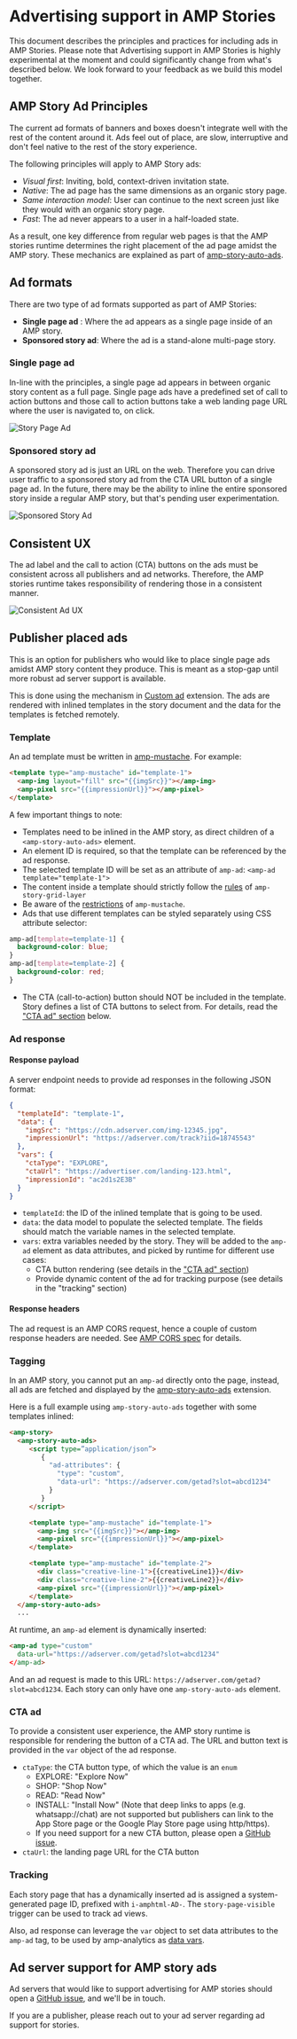 # Advertising support in AMP Stories

This document describes the principles and practices for including ads in AMP Stories.
Please note that Advertising support in AMP Stories is highly experimental at the moment and could significantly change from what's described below. We look forward to your feedback as we build this model together.

## AMP Story Ad Principles

The current ad formats of banners and boxes doesn't integrate well with the rest of the content around it. Ads feel out of place, are slow, interruptive and don't feel native to the rest of the story experience.

The following principles will apply to AMP Story ads:

* *Visual first*:  Inviting, bold, context-driven invitation state.
* *Native*: The ad page has the same dimensions as an organic story page.
* *Same interaction model*: User can continue to the next screen just like they would with an organic story page.
* *Fast*: The ad never appears to a user in a half-loaded state.

As a result, one key difference from regular web pages is that the AMP stories runtime determines the right placement of the ad page amidst the AMP story. These mechanics are explained as part of [amp-story-auto-ads](./amp-story-auto-ads.md).


## Ad formats
There are two type of ad formats supported as part of AMP Stories:

* **Single page ad** : Where the ad appears as a single page inside of an AMP story.
* **Sponsored story ad**: Where the ad is a stand-alone multi-page story.

### Single page ad

In-line with the principles, a single page ad appears in between organic story content as a full page.
Single page ads have a predefined set of call to action buttons and those call to action buttons take a web landing page URL where the user is navigated to, on click.

![Story Page Ad](img/story-page-ad.png)

### Sponsored story ad
 A sponsored story ad is just an URL on the web. Therefore you can drive user traffic to a sponsored story ad from the CTA URL button of a single page ad. In the future, there may be the ability to inline the entire sponsored story inside a regular AMP story, but that's pending user experimentation.

![Sponsored Story Ad](img/sponsored-story-ad.png)

## Consistent UX

The ad label and the call to action (CTA) buttons on the ads must be consistent across all publishers and ad networks. Therefore, the AMP stories runtime takes responsibility of rendering those in a consistent manner.

![Consistent Ad UX](img/consistent-ux.png)


## Publisher placed ads
This is an option for publishers who would like to place single page ads amidst AMP story content they produce. This is meant as a stop-gap until more robust ad server support is available.

This is done using the mechanism in [Custom ad](../../ads/custom.md) extension. The ads are rendered with inlined templates in the story document
and the data for the templates is fetched remotely.

### Template
An ad template must be written in [amp-mustache](../amp-mustache/amp-mustache.md).
For example:

```html
<template type="amp-mustache" id="template-1">
  <amp-img layout="fill" src="{{imgSrc}}"></amp-img>
  <amp-pixel src="{{impressionUrl}}"></amp-pixel>
</template>
```

A few important things to note:

* Templates need to be inlined in the AMP story, as direct children of a `<amp-story-auto-ads>` element.
* An element ID is required, so that the template can be referenced by the ad response.
* The selected template ID will be set as an attribute of `amp-ad`: `<amp-ad template="template-1">`
* The content inside a template should strictly follow the [rules](https://github.com/ampproject/amphtml/blob/master/extensions/amp-story/validator-amp-story.protoascii) of `amp-story-grid-layer`
* Be aware of the [restrictions](../amp-mustache/amp-mustache.md#restrictions) of `amp-mustache`.
* Ads that use different templates can be styled separately using CSS attribute selector:
```css
amp-ad[template=template-1] {
  background-color: blue;
}
amp-ad[template=template-2] {
  background-color: red;
}
```
- The CTA (call-to-action) button should NOT
be included in the template. Story defines a list of CTA buttons to select from.
For details, read the ["CTA ad" section](#cta-ad) below.

### Ad response

#### Response payload
A server endpoint needs to provide ad responses in the following JSON format:

```json
{
  "templateId": "template-1",
  "data": {
    "imgSrc": "https://cdn.adserver.com/img-12345.jpg",
    "impressionUrl": "https://adserver.com/track?iid=18745543"
  },
  "vars": {
    "ctaType": "EXPLORE",
    "ctaUrl": "https://advertiser.com/landing-123.html",
    "impressionId": "ac2d1s2E3B"
  }
}
```

* `templateId`: the ID of the inlined template that is going to be used.
* `data`: the data model to populate the selected template. The fields should match the variable names in the selected template.
* `vars`: extra variables needed by the story. They will be added to the `amp-ad` element as data attributes, and picked by runtime for different use cases:
   * CTA button rendering (see details in the ["CTA ad" section](#cta-ad))
   * Provide dynamic content of the ad for tracking purpose (see details in the "tracking" section)

#### Response headers
The ad request is an AMP CORS request, hence a couple of custom response headers are needed.
See [AMP CORS spec](../../spec/amp-cors-requests.md) for details.

### Tagging

In an AMP story, you cannot put an `amp-ad` directly onto the page, instead, all ads
are fetched and displayed by the [amp-story-auto-ads](./amp-story-auto-ads.md)
extension.

Here is a full example using `amp-story-auto-ads` together with some templates inlined:

```html
<amp-story>
  <amp-story-auto-ads>
     <script type=”application/json”>
        {
          "ad-attributes": {
            "type": "custom",
            "data-url": "https://adserver.com/getad?slot=abcd1234"
          }
        }
     </script>

     <template type="amp-mustache" id="template-1">
       <amp-img src="{{imgSrc}}"></amp-img>
       <amp-pixel src="{{impressionUrl}}"></amp-pixel>
     </template>

     <template type="amp-mustache" id="template-2">
       <div class="creative-line-1">{{creativeLine1}}</div>
       <div class="creative-line-2">{{creativeLine2}}</div>
       <amp-pixel src="{{impressionUrl}}"></amp-pixel>
     </template>
  </amp-story-auto-ads>
  ...
```

At runtime, an `amp-ad` element is dynamically inserted:

```html
<amp-ad type="custom"
  data-url="https://adserver.com/getad?slot=abcd1234"
</amp-ad>
```

And an ad request is made to this URL: `https://adserver.com/getad?slot=abcd1234`.
Each story can only have one `amp-story-auto-ads` element.

### CTA ad
To provide a consistent user experience, the AMP story runtime is responsible for rendering
the button of a CTA ad. The URL and button text is provided in the `var`
object of the ad response.

*  `ctaType`: the CTA button type, of which the value is an `enum`
   * EXPLORE: "Explore Now"
   * SHOP: "Shop Now"
   * READ: "Read Now"
   * INSTALL: "Install Now" (Note that deep links to apps (e.g. whatsapp://chat) are not supported but publishers can link to the App Store page or the Google Play Store page using http/https).
   * If you need support for a new CTA button, please open a [GitHub issue](https://github.com/ampproject/amphtml/issues/new).
* `ctaUrl`: the landing page URL for the CTA button

### Tracking
Each story page that has a dynamically inserted ad is assigned a system-generated page ID, prefixed with `i-amphtml-AD-`. The `story-page-visible` trigger can be used to track ad views.

Also, ad response can leverage the `var` object to set data attributes to the `amp-ad` tag, to be used by amp-analytics as [data vars](../amp-analytics/analytics-vars.md#variables-as-data-attribute).


## Ad server support for AMP story ads
Ad servers that would like to support advertising for AMP stories should open a [GitHub issue](https://github.com/ampproject/amphtml/issues/new), and we'll be in touch.

If you are a publisher, please reach out to your ad server regarding ad support for stories.

